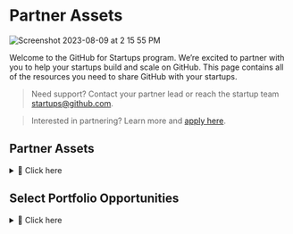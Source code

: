 # Partner Assets
![Screenshot 2023-08-09 at 2 15 55 PM](https://github.com/GitHub-for-Startups/Global-Repo/assets/104146251/e6ce8f96-f1d0-443f-a9c2-37952f701879)

   
Welcome to the GitHub for Startups program. We’re excited to partner with you to help your startups build and scale on GitHub. This page contains all of the resources you need to share GitHub with your startups.

> Need support? Contact your partner lead or reach the startup team startups@github.com.

> Interested in partnering? Learn more and [apply here](https://github.com/enterprise/startups#join-partners).

## Partner Assets
<details><summary>
📝 Click here

</summary>

- [Access GitHub's logos](https://github.com/logos)

- [About GitHub Enterprise](https://github.com/enterprise)
  
- [GitHub Enterprise Features](https://github.com/pricing)

- [GitHub Customer Stories](https://github.com/customer-stories?type=enterprise)

**Language for sharing our partnership**

</summary>

Hi founders,

Happy to announce we've partnered with [GitHub for Startups](startups.github.com) to provide you with access to their program, which includes up to 20 seats of GitHub Enterprise free for one year (50% off year two), for eligible startups.

> To get started, use our unique partner link to apply.

The GitHub startup team will review your app within 1-2 business days and follow up with a confirmation email. Email startups@github.com with any questions.

GitHub for Startups Program Overview:

GitHub is the leading AI-powered developer platform to build, scale, and deliver secure software. GitHub helps startups plan, track, collaborate, build, test, and deploy software with a holistic and secure platform that scales with them. As part of GitHub for Startups, eligible startups receive:

- 20 Seats of GitHub Enterprise free for one year and 50% off in year two. Plus, office hours, live education, and networking across GitHub's global community.

Eligibility:
- Must be Series A or earlier, new to GitHub Enterprise, and a portfolio company.

Questions? Reach the GitHub startup team at [startups@github.com](startups.github.com)

</details> 

## Select Portfolio Opportunities
<details><summary>
🚀 Click here


</summary>

Have an exciting portfolio company using GitHub we should consider either of these opportunities? Encourage them to apply! Be sure to flag any applications to your partnerships lead for expedited review.

> **Founder livestream**: Our new founder series, "[Start It Up Wednesday](https://www.youtube.com/playlist?list=PL0lo9MOBetEG3s9zocf4H1UiaS44ZL-W0)," where founders share what they're building with the entire GitHub community over GitHub's socials.
- [Application Form](https://forms.gle/tzRFRKMBxmSXfdPk9).

> **Startup Customer Case Study**: We're accepting GitHub acceleration stories to share with the world [here](https://github.com/customer-stories?type=enterprise).
- [Application Form](https://forms.gle/tzRFRKMBxmSXfdPk9).
